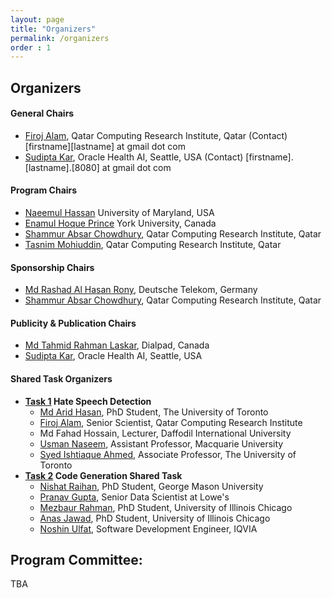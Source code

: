 ```yaml
---
layout: page
title: "Organizers"
permalink: /organizers
order : 1
---
```


## Organizers

#### General Chairs
- [Firoj Alam](https://sites.google.com/site/firojalam), Qatar Computing Research Institute, Qatar (Contact) [firstname][lastname] at gmail dot com
- [Sudipta Kar](http://sudiptakar.info), Oracle Health AI, Seattle, USA (Contact) [firstname].[lastname].[8080] at gmail dot com

#### Program Chairs
- [Naeemul Hassan](https://ischool.umd.edu/directory/naeemul-hassan/) University of Maryland, USA
- [Enamul Hoque Prince](https://profiles.laps.yorku.ca/profiles/enamulh/) York University, Canada
- [Shammur Absar Chowdhury](http://shammur.one/), Qatar Computing Research Institute, Qatar
- [Tasnim Mohiuddin](https://taasnim.github.io/), Qatar Computing Research Institute, Qatar

#### Sponsorship Chairs
- [Md Rashad Al Hasan Rony](https://www.rashad.ai/), Deutsche Telekom, Germany
- [Shammur Absar Chowdhury](http://shammur.one/), Qatar Computing Research Institute, Qatar

#### Publicity & Publication Chairs
- [Md Tahmid Rahman Laskar](https://sites.google.com/view/tahmedge/home), Dialpad, Canada
- [Sudipta Kar](http://sudiptakar.info), Oracle Health AI, Seattle, USA

#### Shared Task Organizers
- **[Task 1](https://github.com/AridHasan/blp25_task1?tab=readme-ov-file#organizers) Hate Speech Detection**
  - [Md Arid Hasan](https:aridhasan.github.io), PhD Student, The University of Toronto
  - [Firoj Alam](https://firojalam.one/), Senior Scientist, Qatar Computing Research Institute
  - Md Fahad Hossain, Lecturer, Daffodil International University
  - [Usman Naseem](https://usmaann.github.io/), Assistant Professor, Macquarie University
  - [Syed Ishtiaque Ahmed](https://www.ishtiaque.net/), Associate Professor, The University of Toronto
- **[Task 2](https://noshinulfat.github.io/blp25_code_generation_task/#/home) Code Generation Shared Task**
  - [Nishat Raihan](https://www.linkedin.com/in/md-nishat-raihan-b7026817b/), PhD Student, George Mason University
  - [Pranav Gupta](https://blpsharedtask.slack.com/archives/D092S5U0KRS/p1751748329087779), Senior Data Scientist at Lowe's
  - [Mezbaur Rahman](https://www.linkedin.com/in/mezbaur00797/), PhD Student, University of Illinois Chicago
  - [Anas Jawad](https://www.linkedin.com/in/m-anas-j/), PhD Student, University of Illinois Chicago
  - [Noshin Ulfat](https://www.linkedin.com/in/noshin-ulfat-abb555256/), Software Development Engineer, IQVIA

## Program Committee:
TBA
